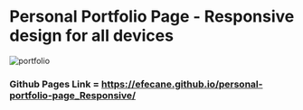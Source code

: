 # Personal Portfolio Page - Responsive design for all devices

![portfolio](https://user-images.githubusercontent.com/105597814/183257205-941812ba-48b4-470c-963a-74dedae1a6ad.png)

### Github Pages Link = https://efecane.github.io/personal-portfolio-page_Responsive/
